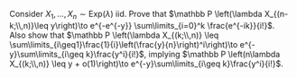 Consider $X_1, \dots, X_n\sim \text{Exp}(\lambda)$ iid. Prove that $\mathbb P \left(\lambda X_{(n-k;\\,n)}\leq y\right)\to e^{-e^{-y}} \sum\limits_{i=0}^k \frac{e^{-ik}}{i!}$.  
Also show that $\mathbb P \left(\lambda X_{(k;\\,n)} \leq \sum\limits_{i\geq1}\frac{1}{i}\left(\frac{y}{n}\right)^i\right)\to e^{-y}\sum\limits_{i\geq k}\frac{y^i}{i!}$, implying $\mathbb P \left(n\lambda X_{(k;\\,n)} \leq y + o(1)\right)\to e^{-y}\sum\limits_{i\geq k}\frac{y^i}{i!}$.
